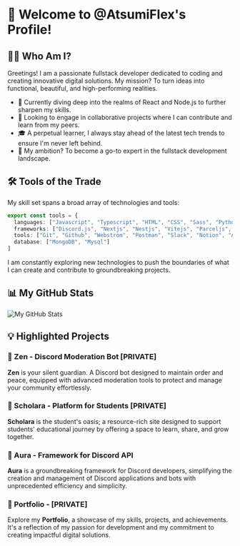 # 🚀 Welcome to @AtsumiFlex's Profile!

## 👨‍💻 Who Am I?
Greetings! I am a passionate fullstack developer dedicated to coding and creating innovative digital solutions. My mission? To turn ideas into functional, beautiful, and high-performing realities.

- 🌱 Currently diving deep into the realms of React and Node.js to further sharpen my skills.
- 👯 Looking to engage in collaborative projects where I can contribute and learn from my peers.
- 🎓 A perpetual learner, I always stay ahead of the latest tech trends to ensure I'm never left behind.
- 💼 My ambition? To become a go-to expert in the fullstack development landscape.

## 🛠️ Tools of the Trade

My skill set spans a broad array of technologies and tools:

```typescript
export const tools = {
  languages: ["Javascript", "Typescript", "HTML", "CSS", "Sass", "Python", "EJS", "PugJs"],
  frameworks: ["Discord.js", "Nextjs", "Nestjs", "Vitejs", "Parceljs", "Mongoose"],
  tools: ["Git", "Github", "Webstrom", "Postman", "Slack", "Notion", "Arc"],
  database: ["MongoDB", "Mysql"]
]
```

I am constantly exploring new technologies to push the boundaries of what I can create and contribute to groundbreaking projects.

## 📊 My GitHub Stats

![My GitHub Stats](https://github-readme-stats.vercel.app/api?username=AtsumiFlex&show_icons=true&theme=tokyonight)

## 💡 Highlighted Projects

### 🤖 Zen - Discord Moderation Bot [PRIVATE]
**Zen** is your silent guardian. A Discord bot designed to maintain order and peace, equipped with advanced moderation tools to protect and manage your community effortlessly.

### 🏫 Scholara - Platform for Students [PRIVATE]
**Scholara** is the student's oasis; a resource-rich site designed to support students' educational journey by offering a space to learn, share, and grow together.

### 🔗 Aura - Framework for Discord API
**Aura** is a groundbreaking framework for Discord developers, simplifying the creation and management of Discord applications and bots with unprecedented efficiency and simplicity.

### 💼 Portfolio - [PRIVATE]
Explore my **Portfolio**, a showcase of my skills, projects, and achievements. It's a reflection of my passion for development and my commitment to creating impactful digital solutions.
